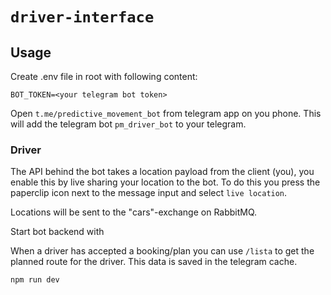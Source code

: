 # `driver-interface`

## Usage

Create .env file in root with following content:

```
BOT_TOKEN=<your telegram bot token>
```

Open `t.me/predictive_movement_bot` from telegram app on you phone. This will add the telegram bot `pm_driver_bot` to your telegram.

### Driver

The API behind the bot takes a location payload from the client (you), you enable this by live sharing your location to the bot. To do this you press the paperclip icon next to the message input and select `live location`.

Locations will be sent to the "cars"-exchange on RabbitMQ.

Start bot backend with

When a driver has accepted a booking/plan you can use `/lista` to get the planned route for the driver. This data is saved in the telegram cache.

```
npm run dev
```
